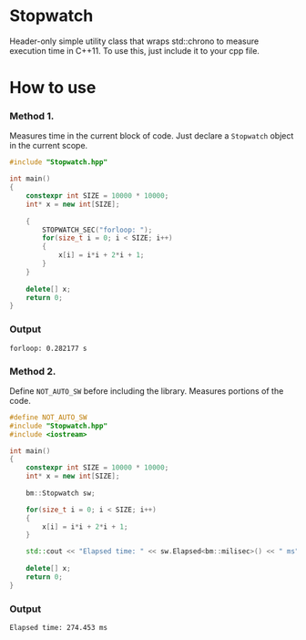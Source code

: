# Stopwatch
Header-only simple utility class that wraps std::chrono to measure execution time in C++11.
To use this, just include it to your cpp file.

# How to use
### Method 1.
Measures time in the current block of code. Just declare a `Stopwatch` object in the current scope.
```cpp
#include "Stopwatch.hpp"

int main()
{
    constexpr int SIZE = 10000 * 10000;
    int* x = new int[SIZE];
    
    {
        STOPWATCH_SEC("forloop: ");
        for(size_t i = 0; i < SIZE; i++)
        {
            x[i] = i*i + 2*i + 1;
        }
    }
    
    delete[] x;
    return 0;
}
```
### Output
```
forloop: 0.282177 s
```

### Method 2.
Define `NOT_AUTO_SW` before including the library. Measures portions of the code.
```cpp
#define NOT_AUTO_SW
#include "Stopwatch.hpp"
#include <iostream>

int main()
{
    constexpr int SIZE = 10000 * 10000;
    int* x = new int[SIZE];
    
    bm::Stopwatch sw;

    for(size_t i = 0; i < SIZE; i++)
    {
        x[i] = i*i + 2*i + 1;
    }

    std::cout << "Elapsed time: " << sw.Elapsed<bm::milisec>() << " ms";
    
    delete[] x;
    return 0;
}
```
### Output
```
Elapsed time: 274.453 ms
```
